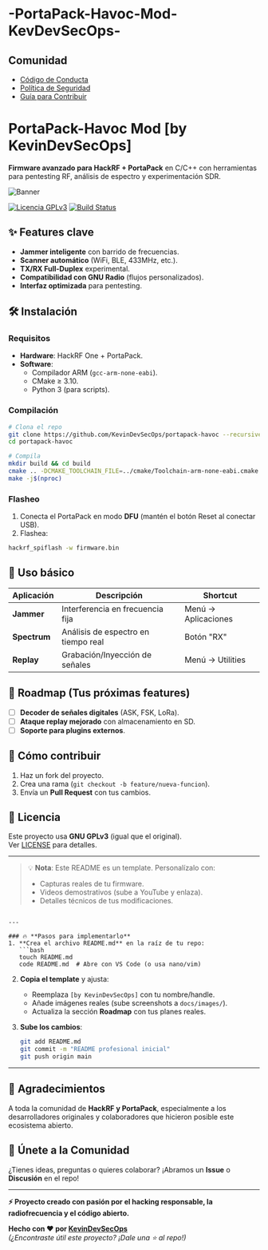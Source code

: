 # -PortaPack-Havoc-Mod-KevDevSecOps-
## Comunidad
- [Código de Conducta](CODE_OF_CONDUCT.md)
- [Política de Seguridad](SECURITY.md)
- [Guía para Contribuir](CONTRIBUTING.md)
# PortaPack-Havoc Mod [by KevinDevSecOps] 
**Firmware avanzado para HackRF + PortaPack** en C/C++ con herramientas para pentesting RF, análisis de espectro y experimentación SDR.

![Banner](https://via.placeholder.com/800x200/2d3748/ffffff?text=PortaPack-Havoc+Mod) 

[![Licencia GPLv3](https://img.shields.io/badge/License-GPLv3-blue.svg)](LICENSE)
[![Build Status](https://img.shields.io/github/actions/workflow/status/KevinDevSecOps/portapack-havoc/build.yml?label=Build)](.github/workflows/build.yml)

## ✨ Features clave
- **Jammer inteligente** con barrido de frecuencias.
- **Scanner automático** (WiFi, BLE, 433MHz, etc.).
- **TX/RX Full-Duplex** experimental.
- **Compatibilidad con GNU Radio** (flujos personalizados).
- **Interfaz optimizada** para pentesting.

## 🛠 Instalación
### Requisitos
- **Hardware**: HackRF One + PortaPack.
- **Software**: 
  - Compilador ARM (`gcc-arm-none-eabi`).
  - CMake ≥ 3.10.
  - Python 3 (para scripts).

### Compilación
```bash
# Clona el repo
git clone https://github.com/KevinDevSecOps/portapack-havoc --recursive
cd portapack-havoc

# Compila
mkdir build && cd build
cmake .. -DCMAKE_TOOLCHAIN_FILE=../cmake/Toolchain-arm-none-eabi.cmake
make -j$(nproc)
```

### Flasheo
1. Conecta el PortaPack en modo **DFU** (mantén el botón Reset al conectar USB).
2. Flashea:
```bash
hackrf_spiflash -w firmware.bin
```

## 📌 Uso básico
| Aplicación       | Descripción                          | Shortcut          |
|------------------|-------------------------------------|-------------------|
| **Jammer**       | Interferencia en frecuencia fija    | Menú → Aplicaciones |
| **Spectrum**     | Análisis de espectro en tiempo real | Botón "RX"        |
| **Replay**       | Grabación/Inyección de señales      | Menú → Utilities  |

## 🚧 Roadmap (Tus próximas features)
- [ ] **Decoder de señales digitales** (ASK, FSK, LoRa).
- [ ] **Ataque replay mejorado** con almacenamiento en SD.
- [ ] **Soporte para plugins externos**.

## 🤝 Cómo contribuir
1. Haz un fork del proyecto.
2. Crea una rama (`git checkout -b feature/nueva-funcion`).
3. Envía un **Pull Request** con tus cambios.

## 📜 Licencia
Este proyecto usa **GNU GPLv3** (igual que el original).  
Ver [LICENSE](LICENSE) para detalles.

---

> 💡 **Nota**: Este README es un template. Personalízalo con:  
> - Capturas reales de tu firmware.  
> - Videos demostrativos (sube a YouTube y enlaza).  
> - Detalles técnicos de tus modificaciones.  
```

---

### 🔥 **Pasos para implementarlo**
1. **Crea el archivo README.md** en la raíz de tu repo:
   ```bash
   touch README.md
   code README.md  # Abre con VS Code (o usa nano/vim)
   ```
2. **Copia el template** y ajusta:
   - Reemplaza `[by KevinDevSecOps]` con tu nombre/handle.
   - Añade imágenes reales (sube screenshots a `docs/images/`).
   - Actualiza la sección **Roadmap** con tus planes reales.

3. **Sube los cambios**:
   ```bash
   git add README.md
   git commit -m "README profesional inicial"
   git push origin main
   ```

---

## 🌟 Agradecimientos  
A toda la comunidad de **HackRF y PortaPack**, especialmente a los desarrolladores originales y colaboradores que hicieron posible este ecosistema abierto.  

## 🚀 Únete a la Comunidad  
¿Tienes ideas, preguntas o quieres colaborar? ¡Abramos un **Issue** o **Discusión** en el repo!  

---

**⚡ Proyecto creado con pasión por el hacking responsable, la radiofrecuencia y el código abierto.**  

**Hecho con ❤️ por [KevinDevSecOps](https://github.com/KevinDevSecOps)**  
*(¿Encontraste útil este proyecto? ¡Dale una ⭐ al repo!)*
